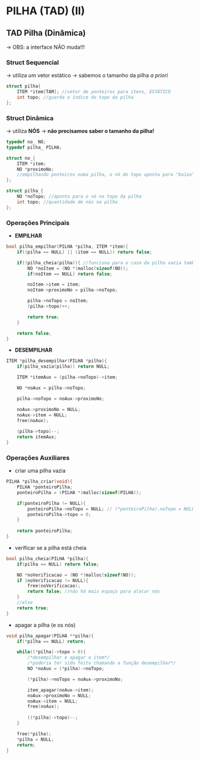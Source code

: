 # PILHA (TAD) (II)

## TAD Pilha (Dinâmica)
-> OBS: a interface NÃO muda!!!

### Struct Sequencial
-> utiliza um vetor estático
-> sabemos o tamanho da pilha *a priori*
```c
struct pilha{
    ITEM *item[TAM]; //vetor de ponteiros para itens, ESTÁTICO
    int topo; //guarda o índice do topo da pilha
};
```

### Struct Dinâmica
-> utiliza **NÓS**
-> **não precisamos saber o tamanho da pilha!**
```c
typedef no_ NO;
typedef pilha_ PILHA;

struct no_{
    ITEM *item;
    NO *proximoNo; 
    //empilhando ponteiros numa pilha, o nó do topo aponta para "baixo", ou seja, o nó anterior a ele na pilha (apesar de ser o próximo nó na cadeia de nós)
};

struct pilha_{
    NO *noTopo; //aponta para o nó no topo da pilha
    int topo; //quantidade de nós na pilha
};
```

### Operações Principais
- **EMPILHAR**
```c
bool pilha_empilhar(PILHA *pilha, ITEM *item){
    if((pilha == NULL) || (item == NULL)) return false;

    if(!pilha_cheia(pilha)){ //funciona para o caso da pilha vazia também!!!
        NO *noItem = (NO *)malloc(sizeof(NO));
        if(noItem == NULL) return false;

        noItem->item = item;
        noItem->proximoNo = pilha->noTopo;

        pilha->noTopo = noItem;
        (pilha->topo)++;

        return true;
    }

    return false;
}
```

- **DESEMPILHAR**
```c
ITEM *pilha_desempilhar(PILHA *pilha){
    if(pilha_vazia(pilha)) return NULL;

    ITEM *itemAux = (pilha->noTopo)->item;

    NO *noAux = pilha->noTopo;

    pilha->noTopo = noAux->proximoNo;

    noAux->proximoNo = NULL;
    noAux->item = NULL;
    free(noAux);
    
    (pilha->topo)--;
    return itemAux;
}
```

### Operações Auxiliares
- criar uma pilha vazia
```c
PILHA *pilha_criar(void){
    PILHA *ponteiroPilha;
    ponteiroPilha = (PILHA *)malloc(sizeof(PILHA));

    if(ponteiroPilha != NULL){
        ponteiroPilha->noTopo = NULL; // (*ponteiroPilha).noTopo = NULL;
        ponteiroPilha->topo = 0;
    }
        
    return ponteiroPilha;
}
```
- verificar se a pilha está cheia
```c
bool pilha_cheia(PILHA *pilha){
    if(pilha == NULL) return false;

    NO *noVerificacao = (NO *)malloc(sizeof(NO));
    if (noVerificacao != NULL){
        free(noVerificacao);
        return false; //não há mais espaço para alocar nós
    }
    //else
    return true;
}
```
- apagar a pilha (e os nós)
```c
void pilha_apagar(PILHA **pilha){
    if(*pilha == NULL) return;

    while((*pilha)->topo > 0){
        /*desempilhar e apagar o item*/
        /*poderia ter sido feito chamando a função desempilhar*/
        NO *noAux = (*pilha)->noTopo;

        (*pilha)->noTopo = noAux->proximoNo;

        item_apagar(noAux->item);
        noAux->proximoNo = NULL;
        noAux->item = NULL;
        free(noAux);
        
        ((*pilha)->topo)--;
    }

    free(*pilha);
    *pilha = NULL;
    return;
}
```